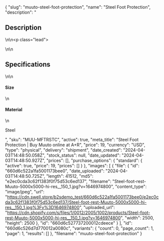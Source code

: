 {
  "slug": "muuto-steel-foot-protection",
  "name": "Steel Foot Protection",
  "description": "<h2>Description</h2>\n<!-- split -->\n<p class=\"lead\"> </p>\n<!-- split -->\n<h2>Specifications</h2>\n<!-- split -->\n<h4>Size</h4>\n<h4>Material</h4>\n<p>Steel</p>",
  "sku": "MUU-MFTRSTC",
  "active": true,
  "meta_title": "Steel Foot Protection | Buy Muuto online at A+R",
  "price": 19,
  "currency": "USD",
  "type": "physical",
  "delivery": "shipment",
  "date_created": "2024-04-03T14:48:50.058Z",
  "stock_status": null,
  "date_updated": "2024-04-03T14:48:50.927Z",
  "prices": [],
  "purchase_options": {
    "standard": {
      "active": true,
      "price": 19,
      "prices": []
    }
  },
  "images": [
    {
      "file": {
        "id": "660d6c522a1fa5001173bee0",
        "date_uploaded": "2024-04-03T14:48:50.725Z",
        "length": 41512,
        "md5": "e2ec0cda3c62f1383f0f75d53c6ed137",
        "filename": "Steel-foot-rest-Muuto-5000x5000-hi-res__150_1.jpg?v=1646974800",
        "content_type": "image/jpeg",
        "url": "https://cdn.swell.store/b2sdemo_test/660d6c522a1fa5001173bee0/e2ec0cda3c62f1383f0f75d53c6ed137/Steel-foot-rest-Muuto-5000x5000-hi-res__150_1.jpg%3Fv%3D1646974800",
        "uploaded_url": "https://cdn.shopify.com/s/files/1/0012/2005/1002/products/Steel-foot-rest-Muuto-5000x5000-hi-res__150_1.jpg?v=1646974800",
        "width": 2500,
        "height": 2500
      },
      "id": "660d6c527737200012cdeece"
    }
  ],
  "id": "660d6c526d7d770012a0080c",
  "variants": {
    "count": 0,
    "page_count": 1,
    "page": 1,
    "results": []
  },
  "filename": "muuto-steel-foot-protection"
}